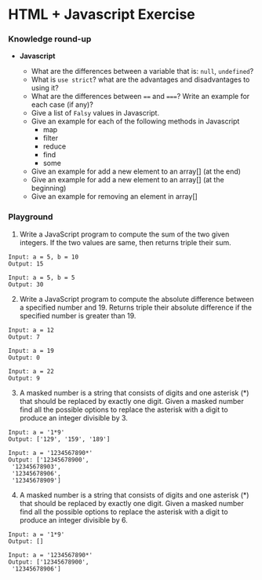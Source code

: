# HTML + Javascript Exercise

### Knowledge round-up

- **Javascript**

  - What are the differences between a variable that is: `null`, `undefined`?
  - What is `use strict`? what are the advantages and disadvantages to using it?
  - What are the differences between `==` and `===`? Write an example for each case (if any)?
  - Give a list of `Falsy` values in Javascript.
  - Give an example for each of the following methods in Javascript
    - map
    - filter
    - reduce
    - find
    - some
  - Give an example for add a new element to an array[] (at the end)
  - Give an example for add a new element to an array[] (at the beginning)
  - Give an example for removing an element in array[]

### Playground

1. Write a JavaScript program to compute the sum of the two given integers. If the two values are same, then returns triple their sum.

```
Input: a = 5, b = 10
Output: 15

Input: a = 5, b = 5
Output: 30
```

2. Write a JavaScript program to compute the absolute difference between a specified number and 19. Returns triple their absolute difference if the specified number is greater than 19.

```
Input: a = 12
Output: 7

Input: a = 19
Output: 0

Input: a = 22
Output: 9
```

3. A masked number is a string that consists of digits and one asterisk (\*) that should be replaced by exactly one digit. Given a masked number find all the possible options to replace the asterisk with a digit to produce an integer divisible by 3.

```
Input: a = '1*9'
Output: ['129', '159', '189']
```

```
Input: a = '1234567890*'
Output: ['12345678900',
 '12345678903',
 '12345678906',
 '12345678909']
```

4. A masked number is a string that consists of digits and one asterisk (\*) that should be replaced by exactly one digit. Given a masked number find all the possible options to replace the asterisk with a digit to produce an integer divisible by 6.

```
Input: a = '1*9'
Output: []
```

```
Input: a = '1234567890*'
Output: ['12345678900',
 '12345678906']
```
